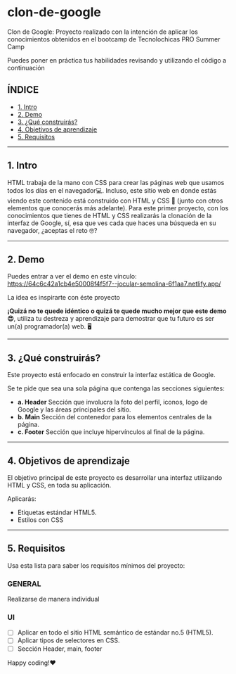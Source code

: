 # clon-de-google

Clon de Google: Proyecto realizado con la intención de aplicar los conocimientos obtenidos en el bootcamp de Tecnolochicas PRO Summer Camp

Puedes poner en práctica tus habilidades revisando y utilizando el código a continuación

## ÍNDICE

* [1. Intro](https://github.com/MelCaS/clon-de-google/edit/main/README.md#1-intro)
* [2. Demo](https://github.com/MelCaS/clon-de-google/edit/main/README.md#2-demo)
* [3. ¿Qué construirás?](https://github.com/MelCaS/clon-de-google/edit/main/README.md#3-qu%C3%A9-construir%C3%A1s)
* [4. Objetivos de aprendizaje](https://github.com/MelCaS/clon-de-google/edit/main/README.md#4-objetivos-de-aprendizaje)
* [5. Requisitos](https://github.com/MelCaS/clon-de-google/edit/main/README.md#5-requisitos)

****

## 1. Intro
HTML trabaja de la mano con CSS para crear las páginas web que usamos todos los días en el navegador💻. Incluso, este sitio web en donde estás viendo este contenido está construido con HTML y CSS 🤯 (junto con otros elementos que conocerás más adelante). Para este primer proyecto, con los conocimientos que tienes de HTML y CSS realizarás la clonación de la interfaz de Google, sí, esa que ves cada que haces una búsqueda en su navegador, ¿aceptas el reto 🤓?
****

## 2. Demo
Puedes entrar a ver el demo en este vínculo: https://64c6c42a1cb4e50008f4f5f7--jocular-semolina-6f1aa7.netlify.app/

La idea es inspirarte con éste proyecto

**¡Quizá no te quede idéntico o quizá te quede mucho mejor que este demo 😍**, utiliza tu destreza y aprendizaje para demostrar que tu futuro es ser un(a) programador(a) web. 🖥
****

## 3. ¿Qué construirás?
Este proyecto está enfocado en construir la interfaz estática de Google.

Se te pide que sea una sola página que contenga las secciones siguientes:

* **a. Header** Sección que involucra la foto del perfil, iconos, logo de Google y las áreas principales del sitio.
* **b. Main** Sección del contenedor para los elementos centrales de la página.
* **c. Footer** Sección que incluye hipervínculos al final de la página.
****

## 4. Objetivos de aprendizaje

El objetivo principal de este proyecto es desarrollar una interfaz utilizando HTML y CSS, en toda su aplicación.

Aplicarás:

- Etiquetas estándar HTML5.
- Estilos con CSS

****
## 5. Requisitos

Usa esta lista para saber los requisitos mínimos del proyecto:

### GENERAL
Realizarse de manera individual

### UI
 - [ ] Aplicar en todo el sitio HTML semántico de estándar no.5 (HTML5).
 - [ ] Aplicar tipos de selectores en CSS.
 - [ ] Sección Header, main, footer
   
Happy coding!❤
